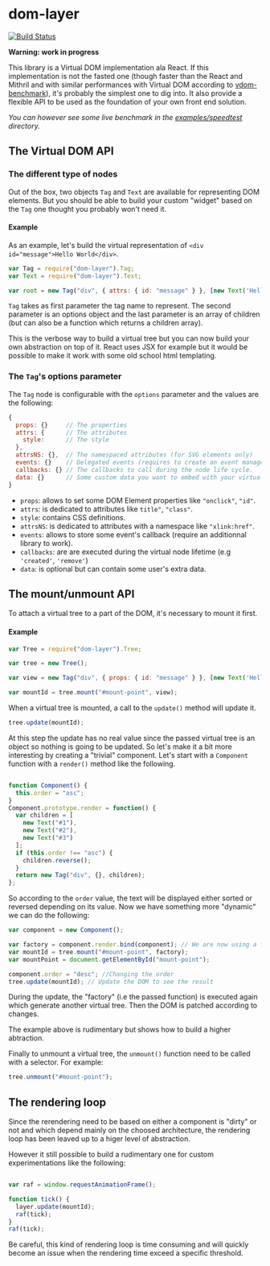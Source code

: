 # dom-layer

[![Build Status](https://travis-ci.org/crysalead-js/dom-layer.svg?branch=master)](https://travis-ci.org/crysalead-js/dom-layer)

**Warning: work in progress**

This library is a Virtual DOM implementation ala React. If this implementation is not the fasted one (though faster than the React and Mithril and with similar performances with Virtual DOM according to [vdom-benchmark](http://vdom-benchmark.github.io/vdom-benchmark/)), it's probably the simplest one to dig into. It also provide a flexible API to be used as the foundation of your own front end solution.

*You can however see some live benchmark in the [examples/speedtest](http://rawgit.com/crysalead-js/dom-layer/master/examples/speedtest/speedtest.html) directory.*

## The Virtual DOM API

### The different type of nodes

Out of the box, two objects `Tag` and `Text` are available for representing DOM elements. But you should be able to build your custom "widget" based on the `Tag` one thought you probably won't need it.

#### Example

As an example, let's build the virtual representation of `<div id="message">Hello World</div>`.

```js
var Tag = require("dom-layer").Tag;
var Text = require("dom-layer").Text;

var root = new Tag("div", { attrs: { id: "message" } }, [new Text('Hello World')]);
```

`Tag` takes as first parameter the tag name to represent. The second parameter is an options object and the last parameter is an array of children (but can also be a function which returns a children array).

This is the verbose way to build a virtual tree but you can now build your own abstraction on top of it. React uses JSX for example but it would be possible to make it work with some old school html templating.

### The `Tag`'s options parameter

The `Tag` node is configurable with the `options` parameter and the values are the following:

```js
{
  props: {}     // The properties
  attrs: {      // The attributes
    style:      // The style
  },
  attrsNS: {},  // The namespaced attributes (for SVG elements only)
  events: {}    // Delegated events (requires to create an event manager),
  callbacks: {} // The callbacks to call during the node life cycle.
  data: {}      // Some custom data you want to embed with your virtual node.
}
```

- `props`: allows to set some DOM Element properties like `"onclick"`, `"id"`.
- `attrs`: is dedicated to attributes like `title"`, `"class"`.
- `style`: contains CSS definitions.
- `attrsNS`: is dedicated to attributes with a namespace like `"xlink:href"`.
- `events`: allows to store some event's callback (require an additionnal library to work).
- `callbacks`: are are executed during the virtual node lifetime (e.g `'created'`, `'remove'`)
- `data`: is optional but can contain some user's extra data.

## The mount/unmount API

To attach a virtual tree to a part of the DOM, it's necessary to mount it first.

#### Example

```js
var Tree = require("dom-layer").Tree;

var tree = new Tree();

var view = new Tag("div", { props: { id: "message" } }, [new Text('Hello World')]);

var mountId = tree.mount("#mount-point", view);
```

When a virtual tree is mounted, a call to the `update()` method will update it.

```js
tree.update(mountId);
```

At this step the update has no real value since the passed virtual tree is an object so nothing is going to be updated. So let's make it a bit more interesting by creating a "trivial" component. Let's start with a `Component` function with a `render()` method like the following.

```js

function Component() {
  this.order = "asc";
}
Component.prototype.render = function() {
  var children = [
    new Text("#1"),
    new Text("#2"),
    new Text("#3")
  ];
  if (this.order !== "asc") {
    children.reverse();
  }
  return new Tag("div", {}, children);
};
```

So according to the `order` value, the text will be displayed either sorted or reversed depending on its value. Now we have something more "dynamic" we can do the following:

```js
var component = new Component();

var factory = component.render.bind(component); // We are now using a function
var mountId = tree.mount("#mount-point", factory);
var mountPoint = document.getElementById("mount-point");

component.order = "desc"; //Changing the order
tree.update(mountId); // Update the DOM to see the result
```

During the update, the "factory" (i.e the passed function) is executed again which generate another virtual tree. Then the DOM is patched according to changes.

The example above is rudimentary but shows how to build a higher abtraction.

Finally to unmount a virtual tree, the `unmount()` function need to be called with a selector. For example:

```js
tree.unmount("#mount-point");
```

## The rendering loop

Since the rerendering need to be based on either a component is "dirty" or not and which depend mainly on the choosed architecture, the rendering loop has been leaved up to a higer level of abstraction.

However it still possible to build a rudimentary one for custom experimentations like the following:

```js

var raf = window.requestAnimationFrame();

function tick() {
  layer.update(mountId);
  raf(tick);
}
raf(tick);
```

Be careful, this kind of rendering loop is time consuming and will quickly become an issue when the rendering time exceed a specific threshold.
